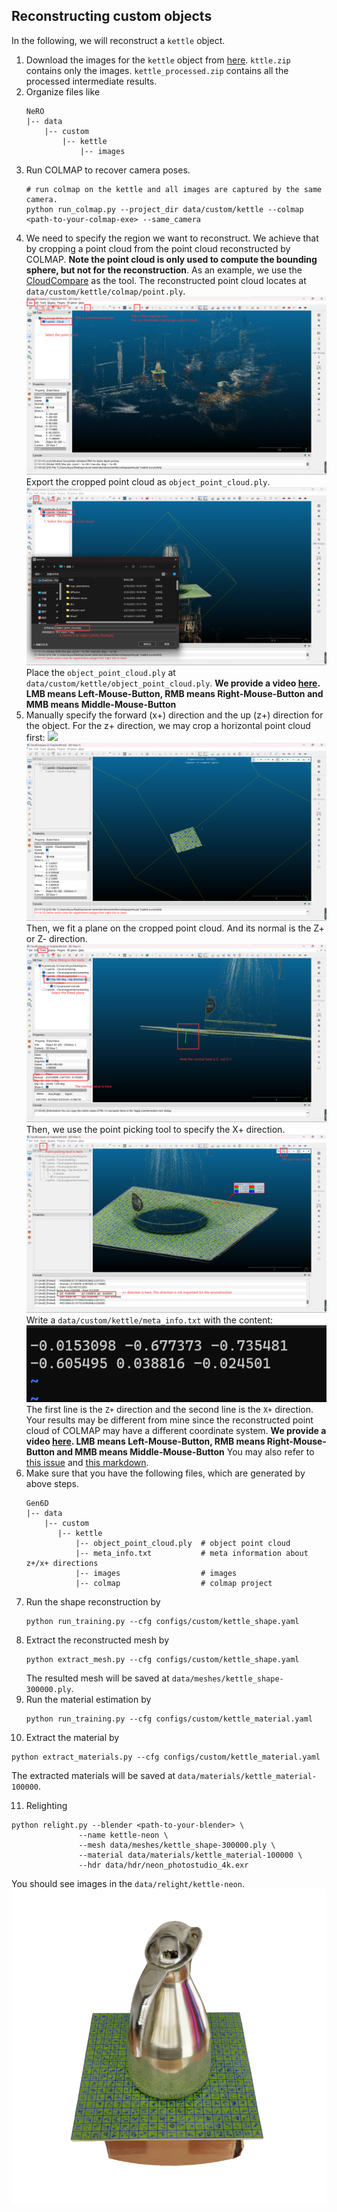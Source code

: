 ## Reconstructing custom objects

In the following, we will reconstruct a `kettle` object.

1. Download the images for the `kettle` object from [here](https://connecthkuhk-my.sharepoint.com/:f:/g/personal/yuanly_connect_hku_hk/EvNz_o6SuE1MsXeVyB0VoQ0B9zL8NZXjQQg0KknIh6RKjQ?e=MaonKe).
`kttle.zip` contains only the images. `kettle_processed.zip` contains all the processed intermediate results.
2. Organize files like
   ```
   NeRO
   |-- data
       |-- custom
           |-- kettle
               |-- images
   ```
3. Run COLMAP to recover camera poses.
   ```shell
   # run colmap on the kettle and all images are captured by the same camera.
   python run_colmap.py --project_dir data/custom/kettle --colmap <path-to-your-colmap-exe> --same_camera
   ```
4. We need to specify the region we want to reconstruct. We achieve that by cropping a point cloud from the point cloud reconstructed by COLMAP. 
   **Note the point cloud is only used to compute the bounding sphere, but not for the reconstruction**.
   As an example, we use the [CloudCompare](https://www.cloudcompare.org/) as the tool.
   The reconstructed point cloud locates at `data/custom/kettle/colmap/point.ply`.
   ![](assets/custom-0.png)
   Export the cropped point cloud as `object_point_cloud.ply`.
   ![](assets/custom-1.png)
   Place the `object_point_cloud.ply` at `data/custom/kettle/object_point_cloud.ply`.
   **We provide a video [here](https://connecthkuhk-my.sharepoint.com/:v:/g/personal/yuanly_connect_hku_hk/EZrJbCX2ebxAugvPd2H64OQB4oz4RCPQaMJ0HXCdUeJYYA?e=lS3kSf). LMB means Left-Mouse-Button, RMB means Right-Mouse-Button and MMB means Middle-Mouse-Button**
5. Manually specify the forward (x+) direction and the up (z+) direction for the object. 
   For the z+ direction, we may crop a horizontal point cloud first:
   ![](assets/custom-2.png)
   ![](assets/custom-3.png)
   Then, we fit a plane on the cropped point cloud. And its normal is the Z+ or Z- direction.
   ![](assets/custom-4.png)
   Then, we use the point picking tool to specify the X+ direction.
   ![](assets/custom-5.png)
   Write a `data/custom/kettle/meta_info.txt` with the content:
   ![](assets/custom-6.png)
   The first line is the `Z+` direction and the second line is the `X+` direction.
   Your results may be different from mine since the reconstructed point cloud of COLMAP may have a different coordinate system.
   **We provide a video [here](https://connecthkuhk-my.sharepoint.com/:v:/g/personal/yuanly_connect_hku_hk/EYRhCQmWUqNIgLIFGvGrRkIBGaffGCW7QNIx1HqwWz1rig?e=KG4hjY). LMB means Left-Mouse-Button, RMB means Right-Mouse-Button and MMB means Middle-Mouse-Button**
   You may also refer to [this issue](https://github.com/liuyuan-pal/Gen6D/issues/7#issuecomment-1191033327) and [this markdown](https://github.com/liuyuan-pal/Gen6D/blob/main/custom_object.md).
6. Make sure that you have the following files, which are generated by above steps.
   ```shell
   Gen6D
   |-- data
       |-- custom
          |-- kettle
              |-- object_point_cloud.ply  # object point cloud
              |-- meta_info.txt           # meta information about z+/x+ directions
              |-- images                  # images
              |-- colmap                  # colmap project
   ```
7. Run the shape reconstruction by
   ```shell
   python run_training.py --cfg configs/custom/kettle_shape.yaml
   ```
8. Extract the reconstructed mesh by
   ```shell
   python extract_mesh.py --cfg configs/custom/kettle_shape.yaml
   ```
   The resulted mesh will be saved at `data/meshes/kettle_shape-300000.ply`.
9. Run the material estimation by
   ```shell
   python run_training.py --cfg configs/custom/kettle_material.yaml
   ```
10. Extract the material by
   ```shell
   python extract_materials.py --cfg configs/custom/kettle_material.yaml
   ```
   The extracted materials will be saved at `data/materials/kettle_material-100000`.

11. Relighting
   ```shell
   python relight.py --blender <path-to-your-blender> \
                  --name kettle-neon \
                  --mesh data/meshes/kettle_shape-300000.ply \
                  --material data/materials/kettle_material-100000 \
                  --hdr data/hdr/neon_photostudio_4k.exr
   ```
   You should see images in the `data/relight/kettle-neon`.
   ![](assets/custom-result.png)
   
